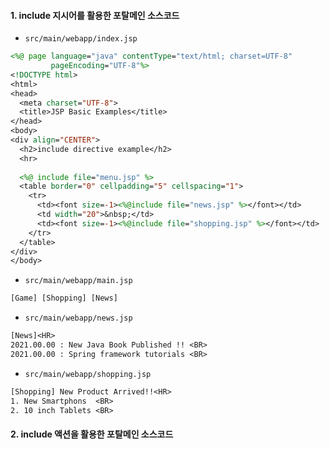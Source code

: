 
#### 1. include 지시어를 활용한 포탈메인 소스코드

- `src/main/webapp/index.jsp`
```jsp
<%@ page language="java" contentType="text/html; charset=UTF-8"  
         pageEncoding="UTF-8"%>  
<!DOCTYPE html>  
<html>  
<head>  
  <meta charset="UTF-8">  
  <title>JSP Basic Examples</title>  
</head>  
<body>  
<div align="CENTER">  
  <h2>include directive example</h2>  
  <hr>  
  
  <%@ include file="menu.jsp" %>  
  <table border="0" cellpadding="5" cellspacing="1">  
    <tr>  
      <td><font size=-1><%@include file="news.jsp" %></font></td>  
      <td width="20">&nbsp;</td>  
      <td><font size=-1><%@include file="shopping.jsp" %></font></td>  
    </tr>  
  </table>  
</div>  
</body>
```

- `src/main/webapp/main.jsp`
```jsp
[Game] [Shopping] [News]
```

- `src/main/webapp/news.jsp`
```jsp
[News]<HR>  
2021.00.00 : New Java Book Published !! <BR>  
2021.00.00 : Spring framework tutorials <BR>
```

- `src/main/webapp/shopping.jsp`
```jsp
[Shopping] New Product Arrived!!<HR>  
1. New Smartphons  <BR>  
2. 10 inch Tablets <BR>
```


#### 2. include 액션을 활용한 포탈메인 소스코드